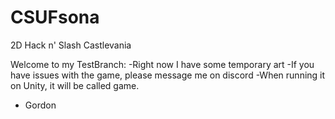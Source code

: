 # CSUFsona
2D Hack n' Slash Castlevania

Welcome to my TestBranch:
 -Right now I have some temporary art 
 -If you have issues with the game, please message me on discord
 -When running it on Unity, it will be called game.
 - Gordon
